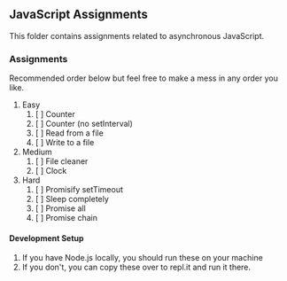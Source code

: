 ## JavaScript Assignments

This folder contains assignments related to asynchronous JavaScript.

### Assignments

Recommended order below but feel free to make a mess in any order you like.
1. Easy
   1. [ ] Counter
   2. [ ] Counter (no setInterval)
   3. [ ] Read from a file
   4. [ ] Write to a file
2. Medium
   1. [ ] File cleaner
   2. [ ] Clock
3. Hard
   1. [ ] Promisify setTimeout
   2. [ ] Sleep completely
   3. [ ] Promise all
   4. [ ] Promise chain

#### Development Setup
1. If you have Node.js locally, you should run these on your machine
2. If you don't, you can copy these over to repl.it and run it there.
